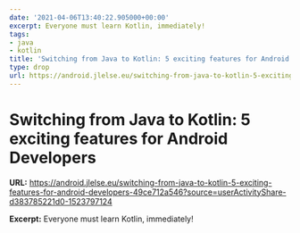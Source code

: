 ```yaml
---
date: '2021-04-06T13:40:22.905000+00:00'
excerpt: Everyone must learn Kotlin, immediately!
tags:
- java
- kotlin
title: 'Switching from Java to Kotlin: 5 exciting features for Android Developers'
type: drop
url: https://android.jlelse.eu/switching-from-java-to-kotlin-5-exciting-features-for-android-developers-49ce712a546?source=userActivityShare-d383785221d0-1523797124
---
```


# Switching from Java to Kotlin: 5 exciting features for Android Developers

**URL:** https://android.jlelse.eu/switching-from-java-to-kotlin-5-exciting-features-for-android-developers-49ce712a546?source=userActivityShare-d383785221d0-1523797124

**Excerpt:** Everyone must learn Kotlin, immediately!
